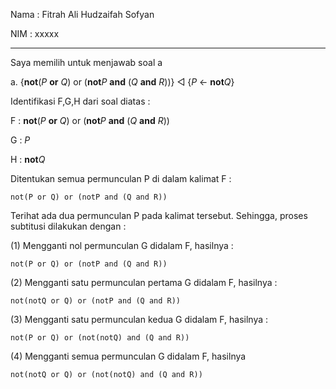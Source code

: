 Nama	: Fitrah Ali Hudzaifah Sofyan

NIM 	: xxxxx

---

Saya memilih untuk menjawab soal a

a. {**not**(_P_ **or** _Q_) or (**not**_P_ **and** (_Q_ **and** _R_))} ◁ {_P_ ← **not**_Q_}

Identifikasi F,G,H dari soal diatas :

F	: **not**(_P_ **or** _Q_) or (**not**_P_ **and** (_Q_ **and** _R_))

G	: _P_

H	: **not**_Q_


Ditentukan semua permunculan P di dalam kalimat  F :


    not(P or Q) or (notP and (Q and R))



Terihat ada dua permunculan P pada kalimat tersebut. Sehingga, proses subtitusi dilakukan dengan :

(1) Mengganti nol permunculan G didalam F, hasilnya :

    not(P or Q) or (notP and (Q and R))


(2) Mengganti satu permunculan pertama G didalam F, hasilnya :
	
	not(notQ or Q) or (notP and (Q and R))

(3) Mengganti satu permunculan kedua G didalam F, hasilnya :
	
	not(P or Q) or (not(notQ) and (Q and R))

(4) Mengganti semua permunculan G didalam F, hasilnya

    not(notQ or Q) or (not(notQ) and (Q and R))

